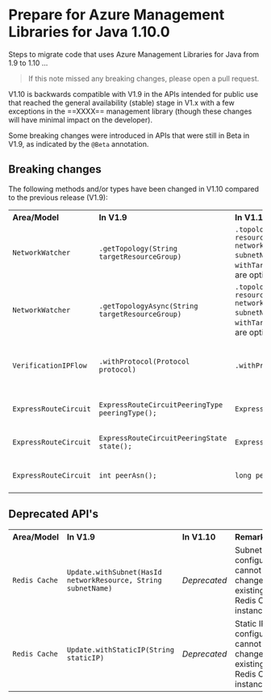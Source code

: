 # Prepare for Azure Management Libraries for Java 1.10.0 #

Steps to migrate code that uses Azure Management Libraries for Java from 1.9 to 1.10 ...

> If this note missed any breaking changes, please open a pull request.


V1.10 is backwards compatible with V1.9 in the APIs intended for public use that reached the general availability (stable) stage in V1.x with a few exceptions in the ==XXXX== management library (though these changes will have minimal impact on the developer). 

Some breaking changes were introduced in APIs that were still in Beta in V1.9, as indicated by the `@Beta` annotation.


## Breaking changes

The following methods and/or types have been changed in V1.10 compared to the previous release (V1.9):

<table>
  <tr>
    <th align=left>Area/Model</th>
    <th align=left>In V1.9</th>
    <th align=left>In V1.10</th>
    <th align=left>Remarks</th>
    <th align=left>Ref</th>
  </tr>
  <tr>
    <td><code>NetworkWatcher</code></td>
    <td><code>.getTopology(String targetResourceGroup)</code></td>
    <td><code>.topology().withTargetResourceGroup(String resourceGroupName).withTargetNetwork(String networkId).withTargetSubnet(String subnetName).execute()</code> where <code>withTargetNetwork()</code> and <code>withTargetSubnet()</code> are optional</td>
    <td></td>
    <td><a href="https://github.com/Azure/azure-libraries-for-java/pull/394">PR #394 </a></td>
  </tr>
  <tr>
    <td><code>NetworkWatcher</code></td>
    <td><code>.getTopologyAsync(String targetResourceGroup)</code></td>
    <td><code>.topology().withTargetResourceGroup(String resourceGroupName).withTargetNetwork(String networkId).withTargetSubnet(String subnetName).executeAsync()</code> where <code>withTargetNetwork()</code> and <code>withTargetSubnet()</code> are optional</td>
    <td></td>
    <td><a href="https://github.com/Azure/azure-libraries-for-java/pull/394">PR #394 </a></td>
  </tr>
  <tr>
    <td><code>VerificationIPFlow</code></td>
    <td><code>.withProtocol(Protocol protocol)</code></td>
    <td><code>.withProtocol(IpFlowProtocol)</code></td>
    <td>Updated to the latest swagger specs</td>
    <td><a href="https://github.com/Azure/azure-libraries-for-java/pull/394">PR #394 </a></td>
  </tr>
  <tr>
    <td><code>ExpressRouteCircuit</code></td>
    <td><code>ExpressRouteCircuitPeeringType peeringType();</code></td>
    <td><code>ExpressRoutePeeringType peeringType();</code></td>
    <td>Return type changed.</td>
    <td><a href="https://github.com/Azure/azure-libraries-for-java/pull/394">PR #394 </a></td>
  </tr>
  <tr>
    <td><code>ExpressRouteCircuit</code></td>
    <td><code>ExpressRouteCircuitPeeringState state();</code></td>
    <td><code>ExpressRoutePeeringState state();</code></td>
    <td>Return type changed.</td>
    <td><a href="https://github.com/Azure/azure-libraries-for-java/pull/394">PR #394 </a></td>
  </tr>
  <tr>
    <td><code>ExpressRouteCircuit</code></td>
    <td><code>int peerAsn();</code></td>
    <td><code>long peerAsn();</code></td>
    <td>Return type changed.</td>
    <td><a href="https://github.com/Azure/azure-libraries-for-java/pull/394">PR #394 </a></td>
  </tr>                
</table>


## Deprecated API's ##

<table>
  <tr>
    <th align=left>Area/Model</th>
    <th align=left>In V1.9</th>
    <th align=left>In V1.10</th>
    <th align=left>Remarks</th>
    <th align=left>Ref</th>
  </tr>

  <tr>
    <td><code>Redis Cache</code></td>
    <td><code>Update.withSubnet(HasId networkResource, String subnetName)</code></td>
    <td><i>Deprecated</i></td>
    <td>Subnet configuration cannot be changed on existing Redis Cache instance.</td>
    <td><a href="https://github.com/Azure/azure-libraries-for-java/pull/391">PR #391 </a></td>
  </tr>
  <tr>
    <td><code>Redis Cache</code></td>
    <td><code>Update.withStaticIP(String staticIP)</code></td>
    <td><i>Deprecated</i></td>
    <td>Static IP configuration cannot be changed on existing Redis Cache instance.</td>
    <td><a href="https://github.com/Azure/azure-libraries-for-java/pull/391">PR #391 </a></td>
  </tr>
</table>

